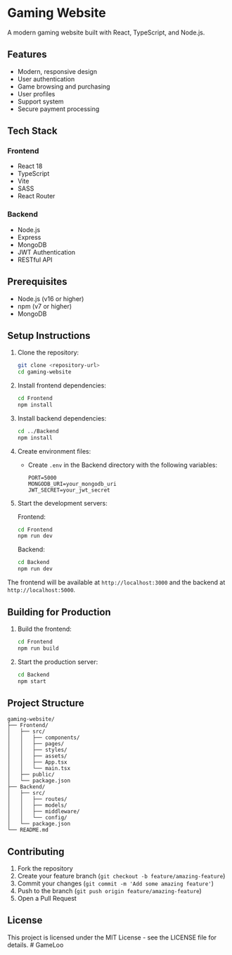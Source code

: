 # Gaming Website

A modern gaming website built with React, TypeScript, and Node.js.

## Features

- Modern, responsive design
- User authentication
- Game browsing and purchasing
- User profiles
- Support system
- Secure payment processing

## Tech Stack

### Frontend
- React 18
- TypeScript
- Vite
- SASS
- React Router

### Backend
- Node.js
- Express
- MongoDB
- JWT Authentication
- RESTful API

## Prerequisites

- Node.js (v16 or higher)
- npm (v7 or higher)
- MongoDB

## Setup Instructions

1. Clone the repository:
   ```bash
   git clone <repository-url>
   cd gaming-website
   ```

2. Install frontend dependencies:
   ```bash
   cd Frontend
   npm install
   ```

3. Install backend dependencies:
   ```bash
   cd ../Backend
   npm install
   ```

4. Create environment files:
   - Create `.env` in the Backend directory with the following variables:
     ```
     PORT=5000
     MONGODB_URI=your_mongodb_uri
     JWT_SECRET=your_jwt_secret
     ```

5. Start the development servers:

   Frontend:
   ```bash
   cd Frontend
   npm run dev
   ```

   Backend:
   ```bash
   cd Backend
   npm run dev
   ```

The frontend will be available at `http://localhost:3000` and the backend at `http://localhost:5000`.

## Building for Production

1. Build the frontend:
   ```bash
   cd Frontend
   npm run build
   ```

2. Start the production server:
   ```bash
   cd Backend
   npm start
   ```

## Project Structure

```
gaming-website/
├── Frontend/
│   ├── src/
│   │   ├── components/
│   │   ├── pages/
│   │   ├── styles/
│   │   ├── assets/
│   │   ├── App.tsx
│   │   └── main.tsx
│   ├── public/
│   └── package.json
├── Backend/
│   ├── src/
│   │   ├── routes/
│   │   ├── models/
│   │   ├── middleware/
│   │   └── config/
│   └── package.json
└── README.md
```

## Contributing

1. Fork the repository
2. Create your feature branch (`git checkout -b feature/amazing-feature`)
3. Commit your changes (`git commit -m 'Add some amazing feature'`)
4. Push to the branch (`git push origin feature/amazing-feature`)
5. Open a Pull Request

## License

This project is licensed under the MIT License - see the LICENSE file for details. # GameLoo
